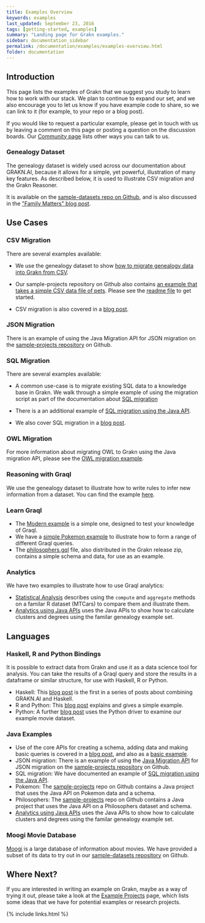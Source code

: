 ```yaml
---
title: Examples Overview
keywords: examples
last_updated: September 23, 2016
tags: [getting-started, examples]
summary: "Landing page for Grakn examples."
sidebar: documentation_sidebar
permalink: /documentation/examples/examples-overview.html
folder: documentation
---
```



## Introduction

This page lists the examples of Grakn that we suggest you study to learn how to work with our stack.  We plan to continue to expand our set, and we also encourage you to let us know if you have example code to share, so we can link to it (for example, to your repo or a blog post).

If you would like to request a particular example, please get in touch with us by leaving a comment on this page or posting a question on the discussion boards.  Our [Community page](https://grakn.ai/community.html) lists other ways you can talk to us.

### Genealogy Dataset

The genealogy dataset is widely used across our documentation about GRAKN.AI, because it allows for a simple, yet powerful, illustration of many key features. As described below, it is used to illustrate CSV migration and the Grakn Reasoner.

It is available on the [sample-datasets repo on Github](https://github.com/graknlabs/sample-datasets/tree/master/genealogy-graph), and is also discussed in the ["Family Matters" blog post](https://blog.grakn.ai/family-matters-1bb639396a24#.4gnoaq2hr). 

## Use Cases

### CSV Migration

There are several examples available:

* We use the genealogy dataset to show [how to migrate genealogy data into Grakn from CSV](../examples/CSV-migration.html). 

* Our sample-projects repository on Github also contains [an example that takes a simple CSV data file of pets](https://github.com/graknlabs/sample-projects/tree/master/example-csv-migration-pets). Please see the [readme file](https://github.com/graknlabs/sample-projects/blob/master/example-csv-migration-pets/README.md) to get started.

* CSV migration is also covered in a [blog post](https://blog.grakn.ai/twenty-years-of-games-in-grakn-14faa974b16e#.cuox3cew2).

### JSON Migration

There is an example of using the Java Migration API for JSON migration on the [sample-projects repository](https://github.com/graknlabs/sample-projects/tree/master/example-json-migration-giphy) on Github. 

### SQL Migration

There are several examples available:

* A common use-case is to migrate existing SQL data to a knowledge base in Grakn. We walk through a simple example of using the migration script as part of the documentation about [SQL migration](../migration/SQL-migration.html)

* There is a an additional example of [SQL migration using the Java API](../examples/SQL-migration.html). 

* We also cover SQL migration in a [blog post](https://blog.grakn.ai/populating-mindmapsdb-with-the-world-5b2445aee60c#).

### OWL Migration

For more information about migrating OWL to Grakn using the Java migration API, please see the [OWL migration example](./OWL-migration.html).

### Reasoning with Graql 

We use the genealogy dataset to illustrate how to write rules to infer new information from a dataset. You can find the example [here](./graql-reasoning.html).

### Learn Graql

* The [Modern example](./modern.html) is a simple one, designed to test your knowledge of Graql. 
* We have a [simple Pokemon example](./pokemon.html) to illustrate how to form a range of different Graql queries. 
* The [philosophers.gql](https://github.com/graknlabs/grakn/blob/master/grakn-dist/src/examples/philosophers.gql) file, also distributed in the Grakn release zip, contains a simple schema and data, for use as an example.

### Analytics

We have two examples to illustrate how to use Graql analytics:

* [Statistical Analysis](./analytics.html) describes using the `compute` and `aggregate` methods on a familar R dataset (MTCars) to compare them and illustrate them.
* [Analytics using Java APIs](./java-analytics.html) uses the Java APIs to show how to calculate clusters and degrees using the familar genealogy example set.

## Languages

### Haskell, R and Python Bindings
It is possible to extract data from Grakn and use it as a data science tool for analysis. You can take the results of a Graql query and store the results in a dataframe or similar structure, for use with Haskell, R or Python. 

* Haskell: This [blog post](https://blog.grakn.ai/grakn-ai-and-haskell-c166c7cc1d23#.9jc7xu79l) is the first in a series of posts about combining GRAKN.AI and Haskell.
* R and Python: This [blog post](https://blog.grakn.ai/there-r-pandas-in-my-graph-b8b5f40a2f99#) explains and gives a simple example. 
* Python: A further [blog post](https://blog.grakn.ai/grakn-pandas-celebrities-5854ad688a4f#.k5zucfp6f) uses the Python driver to examine our example movie dataset.

### Java Examples

* Use of the core APIs for creating a schema, adding data and making basic queries is covered in a [blog post](https://blog.grakn.ai/working-with-grakn-ai-using-java-5f13f24f1269#.giljgrjb3), and also as a [basic example](./java-api-example.html).
* JSON migration: There is an example of using the [Java Migration API](../developing-with-java/migration-api.html) for JSON migration on the [sample-projects repository](https://github.com/graknlabs/sample-projects/tree/master/example-json-migration-giphy) on Github.
* SQL migration: We have documented an example of [SQL migration using the Java API](../examples/SQL-migration.html). 
* Pokemon: The [sample-projects](https://github.com/graknlabs/sample-projects/tree/master/example-pokemon) repo on Github contains a Java project that uses the Java API on Pokemon data and a schema. 
* Philosophers: The [sample-projects](https://github.com/graknlabs/sample-projects/tree/master/example-philosophers) repo on Github contains a Java project that uses the Java API on a Philosophers dataset and schema. 
* [Analytics using Java APIs](./java-analytics.html) uses the Java APIs to show how to calculate clusters and degrees using the familar genealogy example set.

### Moogi Movie Database

[Moogi](https://moogi.co) is a large database of information about movies. We have provided a subset of its data to try out in our [sample-datasets repository](https://github.com/graknlabs/sample-datasets/tree/master/movies) on Github.

## Where Next?

If you are interested in writing an example on Grakn, maybe as a way of trying it out, please take a look at the [Example Projects](./projects.html) page, which lists some ideas that we have for potential examples or research projects.

{% include links.html %}
